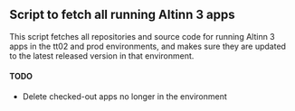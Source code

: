 ## Script to fetch all running Altinn 3 apps

This script fetches all repositories and source code for running Altinn 3 apps in the tt02 and prod environments, and makes sure they are updated to the latest released version in that environment.

#### TODO
- Delete checked-out apps no longer in the environment